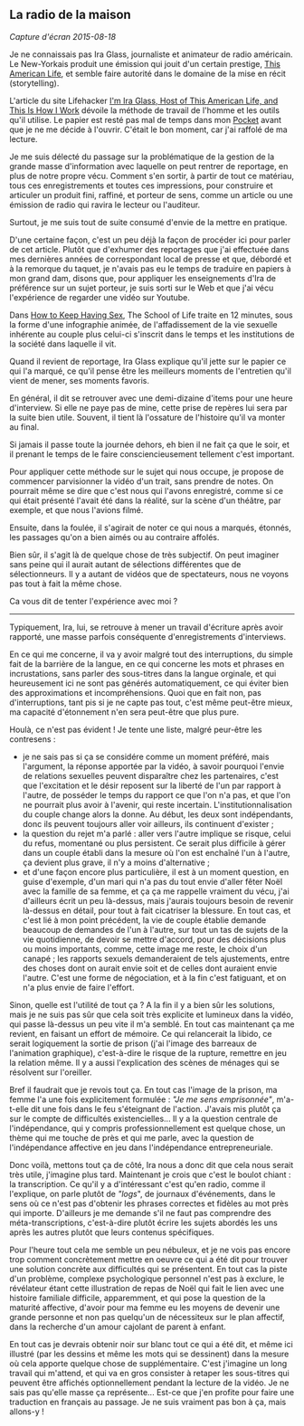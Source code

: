 ## La radio de la maison

*Capture d'écran 2015-08-18*

Je ne connaissais pas Ira Glass, journaliste et animateur de radio américain. Le New-Yorkais produit une émission qui jouit d'un certain prestige, [This American Life][1], et semble faire autorité dans le domaine de la mise en récit (storytelling).

[1]: http://www.thisamericanlife.org/

L'article du site Lifehacker [I'm Ira Glass, Host of This American Life, and This Is How I Work][2] dévoile la méthode de travail de l'homme et les outils qu'il utilise. Le papier est resté pas mal de temps dans mon [Pocket][3] avant que je ne me décide à l'ouvrir. C'était le bon moment, car j'ai raffolé de ma lecture.

[2]: http://lifehacker.com/im-ira-glass-host-of-this-american-life-and-this-is-h-1609562031
[3]: https://getpocket.com/

Je me suis délecté du passage sur la problématique de la gestion de la grande masse d'information avec laquelle on peut rentrer de reportage, en plus de notre propre vécu. Comment s'en sortir, à partir de tout ce matériau, tous ces enregistrements et toutes ces impressions, pour construire et articuler un produit fini, raffiné, et porteur de sens, comme un article ou une émission de radio qui ravira le lecteur ou l'auditeur.

Surtout, je me suis tout de suite consumé d'envie de la mettre en pratique.

D'une certaine façon, c'est un peu déjà la façon de procéder ici pour parler de cet article. Plutôt que d'exhumer des reportages que j'ai effectuée dans mes dernières années de correspondant local de presse et que, débordé et à la remorque du taquet, je n'avais pas eu le temps de traduire en papiers à mon grand dam, disons que, pour appliquer les enseignements d'Ira de préférence sur un sujet porteur, je suis sorti sur le Web et que j'ai vécu l'expérience de regarder une vidéo sur Youtube.

Dans [How to Keep Having Sex][4], The School of Life traite en 12 minutes, sous la forme d'une infographie animée, de l'affadissement de la vie sexuelle inhérente au couple plus celui-ci s'inscrit dans le temps et les institutions de la société dans laquelle il vit.

[4]: https://youtu.be/dh43cVtfMYs

Quand il revient de reportage, Ira Glass explique qu'il jette sur le papier ce qui l'a marqué, ce qu'il pense être les meilleurs moments de l'entretien qu'il vient de mener, ses moments favoris.

En général, il dit se retrouver avec une demi-dizaine d'items pour une heure d'interview. Si elle ne paye pas de mine, cette prise de repères lui sera par la suite bien utile. Souvent, il tient là l'ossature de l'histoire qu'il va monter au final. 

Si jamais il passe toute la journée dehors, eh bien il ne fait ça que le soir, et il prenant le temps de le faire consciencieusement tellement c'est important.

Pour appliquer cette méthode sur le sujet qui nous occupe, je propose de commencer parvisionner la vidéo d'un trait, sans prendre de notes. On pourrait même se dire que c'est nous qui l'avons enregistré, comme si ce qui était présenté l'avait été dans la réalité, sur la scène d'un théâtre, par exemple, et que nous l'avions filmé.

Ensuite, dans la foulée, il s'agirait de noter ce qui nous a marqués, étonnés, les passages qu'on a bien aimés ou au contraire affolés.

Bien sûr, il s'agit là de quelque chose de très subjectif. On peut imaginer sans peine qui il aurait autant de sélections différentes que de sélectionneurs. Il y a autant de vidéos que de spectateurs, nous ne voyons pas tout à fait la même chose.

Ca vous dit de tenter l'expérience avec moi ?

***

Typiquement, Ira, lui, se retrouve à mener un travail d'écriture après avoir rapporté, une masse parfois conséquente d'enregistrements d'interviews.

En ce qui me concerne, il va y avoir malgré tout des interruptions, du simple fait de la barrière de la langue, en ce qui concerne les mots et phrases en incrustations, sans parler des sous-titres dans la langue orginale, et qui heureusement ici ne sont pas générés automatiquement, ce qui éviter bien des approximations et incompréhensions. Quoi que en fait non, pas d'interruptions, tant pis si je ne capte pas tout, c'est même peut-être mieux, ma capacité d'étonnement n'en sera peut-être que plus pure.

Houlà, ce n'est pas évident ! Je tente une liste, malgré peur-être les contresens :

- je ne sais pas si ça se considére comme un moment préféré, mais l'argument, la réponse apportée par la vidéo, à savoir pourquoi l'envie de relations sexuelles peuvent disparaître chez les partenaires, c'est que l'excitation et le désir reposent sur la liberté de l'un par rapport à l'autre, de posséder le temps du rapport ce que l'on n'a pas, et que l'on ne pourrait plus avoir à l'avenir, qui reste incertain. L'institutionnalisation du couple change alors la donne. Au début, les deux sont indépendants, donc ils peuvent toujours aller voir ailleurs, ils continuent d'exister ;
- la question du rejet m'a parlé : aller vers l'autre implique se risque, celui du refus, momentané ou plus persistent. Ce serait plus difficile à gérer dans un couple établi dans la mesure où l'on est enchaîné l'un à l'autre, ça devient plus grave, il n'y a moins d'alternative ;
- et d'une façon encore plus particulière, il est à un moment question, en guise d'exemple, d'un mari qui n'a pas du tout envie d'aller fêter Noël avec la famille de sa femme, et ça ça me rappelle vraiment du vécu, j'ai d'ailleurs écrit un peu là-dessus, mais j'aurais toujours besoin de revenir là-dessus en détail, pour tout à fait cicatriser la blessure. En tout cas, et c'est lié à mon point précédent, la vie de couple établie demande beaucoup de demandes de l'un à l'autre, sur tout un tas de sujets de la vie quotidienne, de devoir se mettre d'accord, pour des décisions plus ou moins importants, comme, cette image me reste, le choix d'un canapé ; les rapports sexuels demanderaient de tels ajustements, entre des choses dont on aurait envie soit et de celles dont auraient envie l'autre. C'est une forme de négociation, et à la fin c'est fatiguant, et on n'a plus envie de faire l'effort.

Sinon, quelle est l'utilité de tout ça ? A la fin il y a bien sûr les solutions, mais je ne suis pas sûr que cela soit très explicite et lumineux dans la vidéo, qui passe là-dessus un peu vite il m'a semblé. En tout cas maintenant ça me revient, en faisant un effort de mémoire. Ce qui relancerait la libido, ce serait logiquement la sortie de prison (j'ai l'image des barreaux de l'animation graphique), c'est-à-dire le risque de la rupture, remettre en jeu la relation même. Il y a aussi l'explication des scènes de ménages qui se résolvent sur l'oreiller.

Bref il faudrait que je revois tout ça. En tout cas l'image de la prison, ma femme l'a une fois explicitement formulée : *"Je me sens emprisonnée"*, m'a-t-elle dit une fois dans le feu s'éteignant de l'action. J'avais mis plutôt ça sur le compte de difficultés existencielles... Il y a la question centrale de l'indépendance, qui y compris professionnellement est quelque chose, un thème qui me touche de près et qui me parle, avec la question de l'indépendance affective en jeu dans l'indépendance entrepreneuriale.

Donc voilà, mettons tout ça de côté, Ira nous a donc dit que cela nous serait très utile, j'imagine plus tard. Maintenant je crois que c'est le boulot chiant : la transcription. Ce qu'il y a d'intéressant c'est qu'en radio, comme il l'explique, on parle plutôt de *"logs*", de journaux d'événements, dans le sens où ce n'est pas d'obtenir les phrases correctes et fidèles au mot près qui importe. D'ailleurs je me demande s'il ne faut pas comprendre des méta-transcriptions, c'est-à-dire plutôt écrire les sujets abordés les uns après les autres plutôt que leurs contenus spécifiques.

Pour l'heure tout cela me semble un peu nébuleux, et je ne vois pas encore trop comment concrètement mettre en oeuvre ce qui a été dit pour trouver une solution concrète aux difficultés qui se présentent. En tout cas la piste d'un problème, complexe psychologique personnel n'est pas à exclure, le révélateur étant cette illustration de repas de Noël qui fait le lien avec une histoire familiale difficile, apparemment, et qui pose la question de la maturité affective, d'avoir pour ma femme eu les moyens de devenir une grande personne et non pas quelqu'un de nécessiteux sur le plan affectif, dans la recherche d'un amour cajolant de parent à enfant.

En tout cas je devrais obtenir noir sur blanc tout ce qui a été dit, et même ici illustré (par les dessins et même les mots qui se dessinent) dans la mesure où cela apporte quelque chose de supplémentaire. C'est j'imagine un long travail qui m'attend, et qui va en gros consister à retaper les sous-titres qui peuvent être affichés optionnellement pendant la lecture de la vidéo. Je ne sais pas qu'elle masse ça représente... Est-ce que j'en profite pour faire une traduction en français au passage. Je ne suis vraiment pas bon à ça, mais allons-y !

>
